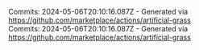 Commits: 2024-05-06T20:10:16.087Z - Generated via https://github.com/marketplace/actions/artificial-grass
<br>
Commits: 2024-05-06T20:10:16.087Z - Generated via https://github.com/marketplace/actions/artificial-grass
<br>
